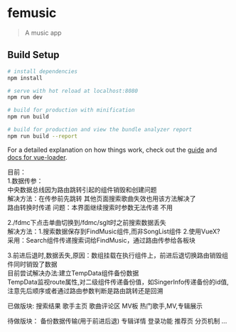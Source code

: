 # femusic

> A music app

## Build Setup

``` bash
# install dependencies
npm install

# serve with hot reload at localhost:8080
npm run dev

# build for production with minification
npm run build

# build for production and view the bundle analyzer report
npm run build --report
```

For a detailed explanation on how things work, check out the [guide](http://vuejs-templates.github.io/webpack/) and [docs for vue-loader](http://vuejs.github.io/vue-loader).


目前：  
1.数据传参：  
中央数据总线因为路由跳转引起的组件销毁和创建问题  
解决方法：在传参前先跳转 其他页面搜索歌曲失效也用该方法解决了  
路由转换时传递 问题：本界面继续搜索时参数无法传递 不用

2./fdmc下点击单曲切换到/fdmc/sglt时之前搜索数据丢失  
解决方法：1.搜索数据保存到FindMusic组件,而非SongList组件  2.使用VueX?  
 采用：Search组件传递搜索词给FindMusic，通过路由传参给各板块  

3.前进后退时,数据丢失,原因：数组挂载在执行组件上，前进后退切换路由销毁组件同时销毁了数据  
目前尝试解决办法:建立TempData组件备份数据  
TempData监视route属性,对二级组件传递备份值，如SingerInfo传递备份的id值,  
注意先后顺序或者通过路由参数判断是路由跳转还是回溯

已做版块:
搜索结果
歌手主页
歌曲评论区
MV板
热门歌手,MV,专辑展示

待做版块：
备份数据传输(用于前进后退)
专辑详情
登录功能
推荐页
分页机制
...
